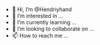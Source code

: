 - 👋 Hi, I’m @Hendriyhand
- 👀 I’m interested in ...
- 🌱 I’m currently learning ...
- 💞️ I’m looking to collaborate on ...
- 📫 How to reach me ...

<!---
Hendriyhand/Hendriyhand is a ✨ special ✨ repository because its `README.md` (this file) appears on your GitHub profile.
You can click the Preview link to take a look at your changes.
--->
